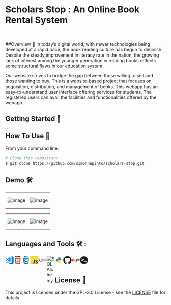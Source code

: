 # Scholars Stop : An Online Book Rental System
&nbsp;&nbsp;&nbsp;&nbsp;&nbsp;&nbsp;&nbsp;&nbsp;&nbsp;&nbsp;&nbsp;&nbsp;&nbsp;&nbsp;&nbsp;&nbsp;&nbsp;&nbsp;&nbsp;&nbsp;&nbsp;&nbsp;&nbsp;&nbsp;&nbsp;&nbsp;&nbsp;&nbsp;&nbsp;&nbsp;

##Overview :memo:
In today’s digital world, with newer technologies being developed at a rapid pace, the book reading
culture has begun to diminish. Despite the steady improvement in literacy rate in the nation, the growing
lack of interest among the younger generation in reading books reflects some structural flaws in our
education system.

Our website strives to bridge the gap between those willing to sell and those wanting to buy. This is a
website-based project that focuses on acquisition, distribution, and management of books.
This webapp has an easy-to-understand user interface offering services for students. The registered users
can avail the facilities and functionalities offered by the webapp.



## Getting Started 🚀

## How To Use 🔧

From your command line:

```bash
# Clone this repository
$ git clone https://github.com/simonnepinto/scholars-stop.git

```
## Demo 🛠️

<table><tr><td valign="top" width="50%">

![image](https://user-images.githubusercontent.com/53074235/106243977-46c1f280-6230-11eb-97d8-8af8183718de.png)

</td><td valign="top" width="50%">

![image](https://user-images.githubusercontent.com/53074235/106244099-74a73700-6230-11eb-88aa-d4e473200e64.png)

</td></tr></table>  

<table><tr><td valign="top" width="50%">

![image](https://user-images.githubusercontent.com/53074235/106244199-97d1e680-6230-11eb-9976-32b5fe09a8cc.png)

</td><td valign="top" width="50%">

![image](https://user-images.githubusercontent.com/53074235/106244263-ac15e380-6230-11eb-841f-fa14cf2d8528.png)

</td></tr></table>  

## Languages and Tools 🛠️ :

[<img align="left" alt="Visual Studio Code" width="26px" src="https://raw.githubusercontent.com/github/explore/80688e429a7d4ef2fca1e82350fe8e3517d3494d/topics/visual-studio-code/visual-studio-code.png" />](#)
[<img align="left" alt="HTML5" width="26px" src="https://raw.githubusercontent.com/github/explore/80688e429a7d4ef2fca1e82350fe8e3517d3494d/topics/html/html.png" />](#)
[<img align="left" alt="CSS3" width="26px" src="https://raw.githubusercontent.com/github/explore/80688e429a7d4ef2fca1e82350fe8e3517d3494d/topics/css/css.png" />](#)
[<img align="left" alt="JavaScript" width="26px" src="https://raw.githubusercontent.com/github/explore/80688e429a7d4ef2fca1e82350fe8e3517d3494d/topics/javascript/javascript.png" />](#)
[<img align="left" alt="Flask" width="26px" src="https://raw.githubusercontent.com/github/explore/80688e429a7d4ef2fca1e82350fe8e3517d3494d/topics/flask/flask.png" />](#)
[<img align="left" alt="SQLAlchemy" width="26px" src="https://www.fullstackpython.com/img/logos/sqlalchemy.jpg" />](#)
[<img align="left" alt="Python" width="26px" src="https://raw.githubusercontent.com/github/explore/80688e429a7d4ef2fca1e82350fe8e3517d3494d/topics/python/python.png"/>](#)
[<img align="left" alt="GitHub" width="26px" src="https://raw.githubusercontent.com/github/explore/78df643247d429f6cc873026c0622819ad797942/topics/github/github.png" />](#)
[<img align="left" alt="Git" width="26px" src="https://raw.githubusercontent.com/github/explore/80688e429a7d4ef2fca1e82350fe8e3517d3494d/topics/git/git.png" />](#)
[<img align="left" alt="Terminal" width="26px" src="https://raw.githubusercontent.com/github/explore/80688e429a7d4ef2fca1e82350fe8e3517d3494d/topics/terminal/terminal.png" />](#)
<br><br>

 
## License 📄

This project is licensed under the GPL-3.0 License - see the [LICENSE](./LICENSE) file for details



